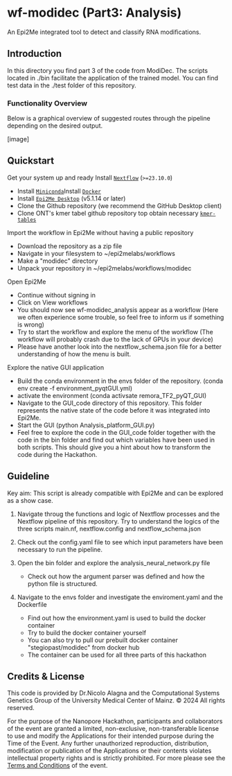 # wf-modidec (Part3: Analysis)
An Epi2Me integrated tool to detect and classify RNA modifications. 


## Introduction
In this directory you find part 3 of the code from ModiDec. The scripts located in ./bin facilitate the application of the trained model. You can find test data in the ./test folder of this repository.


### Functionality Overview
Below is a graphical overview of suggested routes through the pipeline depending on the desired output.

[image]

## Quickstart
Get your system up and ready
Install [`Nextflow`](https://www.nextflow.io/docs/latest/getstarted.html#installation) (`>=23.10.0`)
   -  Install [`Miniconda`](https://conda.io/miniconda.html)Install [`Docker`](https://conda.io/miniconda.html)
   -  Install [`Epi2Me Desktop`](https://labs.epi2me.io) (v5.1.14 or later)
   -  Clone the Github repository (we recommend the GitHub Desktop client)
   -  Clone ONT's kmer tabel github repository top obtain necessary [`kmer-tables`](https://github.com/nanoporetech/kmer_models)

Import the workflow in Epi2Me without having a public repository
   -  Download the repository as a zip file
   -  Navigate in your filesystem to ~/epi2melabs/workflows
   -  Make a "modidec" directory
   -  Unpack your repository in ~/epi2melabs/workflows/modidec

Open Epi2Me
   -  Continue without signing in
   -  Click on View workflows
   -  You should now see wf-modidec_analysis appear as a workflow (Here we often experience some trouble, so feel free to inform us if something is wrong)
   -  Try to start the workflow and explore the menu of the workflow (The workflow will probably crash due to the lack of GPUs in your device) 
   -  Please have another look into the nextflow_schema.json file for a better understanding of how the menu is built.

Explore the native GUI application
   -  Build the conda environment in the envs folder of the repository. (conda env create -f environment_pyqtGUI.yml)
   -  activate the environment (conda activsate remora_TF2_pyQT_GUI)
   -  Navigate to the GUI_code directory of this repository. This folder represents the native state of the code before it was integrated into Epi2Me.
   -  Start the GUI (python Analysis_platform_GUI.py)
   -  Feel free to explore the code in the GUI_code folder together with the code in the bin folder and find out which variables have been used in both scripts. This should give you a hint about how to transform the code during the Hackathon.


## Guideline
Key aim: This script is already compatible with Epi2Me and can be explored as a show case. 


1. Navigate throug the functions and logic of Nextflow processes and the Nextflow pipeline of this repository. Try to understand the logics of the three scripts main.nf, nextflow.config and nextflow_schema.json
    
2. Check out the config.yaml file to see which input parameters have been necessary to run the pipeline.

3. Open the bin folder and explore the analysis_neural_network.py file
   -  Check out how the argument parser was defined and how the python file is structured.

4. Navigate to the envs folder and investigate the enviroment.yaml and the Dockerfile
   -  Find out how the environment.yaml is used to build the docker container
   -  Try to build the docker container yourself
   -  You can also try to pull our prebuilt docker container "stegiopast/modidec" from docker hub
   -  The container can be used for all three parts of this hackathon


## Credits & License

This code is provided by Dr.Nicolo Alagna and the Computational Systems Genetics Group of the University Medical Center of Mainz. © 2024 All rights reserved.

For the purpose of the Nanopore Hackathon, participants and collaborators of the event are granted a limited, non-exclusive, non-transferable license to use and modify the Applications for their intended purpose during the Time of the Event. Any further unauthorized reproduction, distribution, modification or publication of the Applications or their contents violates intellectual property rights and is strictly prohibited. For more please see the [Terms and Conditions](https://drive.google.com/file/d/18WN3YRoY9YvpYq6RCtwUQre-VAbN7jH6/view?usp=sharing) of the event.


